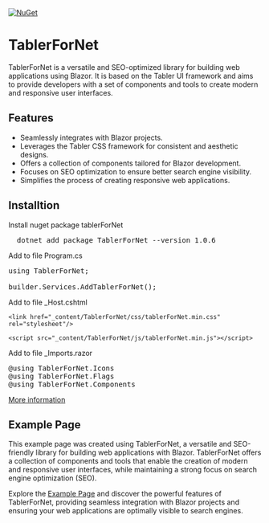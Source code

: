 <a href="https://www.nuget.org/packages/TablerForNet/" target="_blank" rel="noopener noreferrer">
    <img alt="NuGet" src="https://img.shields.io/nuget/v/TablerForNet.svg">
</a>

# TablerForNet

TablerForNet is a versatile and SEO-optimized library for building web applications using Blazor. It is based on the Tabler UI framework and aims to provide developers with a set of components and tools to create modern and responsive user interfaces.

## Features

- Seamlessly integrates with Blazor projects.
- Leverages the Tabler CSS framework for consistent and aesthetic designs.
- Offers a collection of components tailored for Blazor development.
- Focuses on SEO optimization to ensure better search engine visibility.
- Simplifies the process of creating responsive web applications.

## Installtion

Install nuget package tablerForNet
<pre>
  dotnet add package TablerForNet --version 1.0.6
</pre>

Add to file Program.cs
<pre>
using TablerForNet;

builder.Services.AddTablerForNet(); 
</pre>


Add to file _Host.cshtml

`<link href="_content/TablerForNet/css/tablerForNet.min.css" rel="stylesheet"/>`

`<script src="_content/TablerForNet/js/tablerForNet.min.js"></script>`


Add to file _Imports.razor
<pre>
@using TablerForNet.Icons
@using TablerForNet.Flags
@using TablerForNet.Components
</pre>

[More information](https://ghostlyInc.com/en-US/tabler-for-net-and-balzor-usage/)
  
## Example Page

This example page was created using TablerForNet, a versatile and SEO-friendly library for building web applications with Blazor. TablerForNet offers a collection of components and tools that enable the creation of modern and responsive user interfaces, while maintaining a strong focus on search engine optimization (SEO).

Explore the [Example Page](https://ghostlyInc.com) and discover the powerful features of TablerForNet, providing seamless integration with Blazor projects and ensuring your web applications are optimally visible to search engines.


